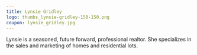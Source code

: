 ```yaml
---
title: Lynsie Gridley 
logo: thumbs_lynsie-gridley-150-150.png
coupon: lynsie_gridley.jpg
---
```

Lynsie is a seasoned, future forward, professional realtor.  She specializes in the sales and marketing of homes and residential lots.
